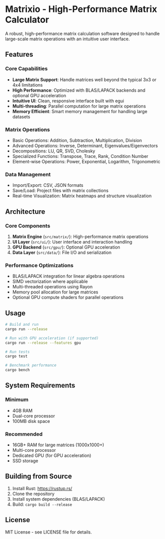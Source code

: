 # Matrixio - High-Performance Matrix Calculator

A robust, high-performance matrix calculation software designed to handle large-scale matrix operations with an intuitive user interface.

## Features

### Core Capabilities
- **Large Matrix Support**: Handle matrices well beyond the typical 3x3 or 4x4 limitations
- **High Performance**: Optimized with BLAS/LAPACK backends and optional GPU acceleration
- **Intuitive UI**: Clean, responsive interface built with egui
- **Multi-threading**: Parallel computation for large matrix operations
- **Memory Efficient**: Smart memory management for handling large datasets

### Matrix Operations
- Basic Operations: Addition, Subtraction, Multiplication, Division
- Advanced Operations: Inverse, Determinant, Eigenvalues/Eigenvectors
- Decompositions: LU, QR, SVD, Cholesky
- Specialized Functions: Transpose, Trace, Rank, Condition Number
- Element-wise Operations: Power, Exponential, Logarithm, Trigonometric

### Data Management
- Import/Export: CSV, JSON formats
- Save/Load: Project files with matrix collections
- Real-time Visualization: Matrix heatmaps and structure visualization

## Architecture

### Core Components
1. **Matrix Engine** (`src/matrix/`): High-performance matrix operations
2. **UI Layer** (`src/ui/`): User interface and interaction handling
3. **GPU Backend** (`src/gpu/`): Optional GPU acceleration
4. **Data Layer** (`src/data/`): File I/O and serialization

### Performance Optimizations
- BLAS/LAPACK integration for linear algebra operations
- SIMD vectorization where applicable
- Multi-threaded operations using Rayon
- Memory pool allocation for large matrices
- Optional GPU compute shaders for parallel operations

## Usage

```bash
# Build and run
cargo run --release

# Run with GPU acceleration (if supported)
cargo run --release --features gpu

# Run tests
cargo test

# Benchmark performance
cargo bench
```

## System Requirements

### Minimum
- 4GB RAM
- Dual-core processor
- 100MB disk space

### Recommended
- 16GB+ RAM for large matrices (1000x1000+)
- Multi-core processor
- Dedicated GPU (for GPU acceleration)
- SSD storage

## Building from Source

1. Install Rust: https://rustup.rs/
2. Clone the repository
3. Install system dependencies (BLAS/LAPACK)
4. Build: `cargo build --release`

## License

MIT License - see LICENSE file for details.